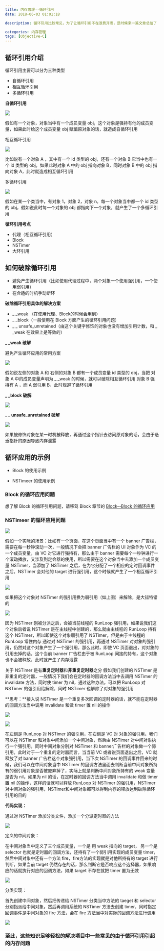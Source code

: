 ```yaml
---
title: 内存管理--循环引用
date: 2018-06-03 01:01:18

description: 循环引用比较常见，为了让循环引用不在浪费开发，是时候来一篇文章总结了

categories: 内存管理
tags: [Objective-C]
---
```


## 循环引用介绍

循环引用主要可以分为三种类型

* 自循环引用
* 相互循环引用
* 多循环引用

**自循环引用**

 ![](/img/自循环引用.png)
 
 假如有一个对象，对象当中有一个成员变量 obj，这个对象是强持有他的成员变量，如果此时给这个成员变量 obj 赋值原对象的话，就造成自循环引用
 
 相互循坏引用
  
 ![](/img/相互循坏引用.png)
 
 比如说有一个对象 A ，其中有一个 id 类型的 obj，还有一个对象 B 它当中也有一个 id 类型的 obj，如果此时对象 A 中的 obj 指向对象 B，同时对象 B 中的 obj 指向对象 A，此时就造成相互循坏引用
 
 多循环引用
 
  ![](/img/多循环引用.png)
  
  假如在某一个类当中，有对象 1，对象 2，对象 n，每一个对象当中都一个 id 类型的 obj，假如说此时每一个对象的 obj 都指向下一个对象，就产生了一个多循环引用
  
 **循环引用考点**
  
* 代理（相互循环引用）
* Block
* NSTimer
* 大环引用

## 如何破除循环引用

* 避免产生循环引用（比如使用代理过程中，两个对象一个使用强引用，一个使用弱引用）
* 在合适的时机手动断环

**破除循环引用具体的解决方案**

* _ _weak （在使用代理、Block的时候会用到）
* _ _block（一般使用在 Block 方面产生的循环引用问题）
* _ _ unsafe_unretained（由这个关键字修饰的对象也没有增加引用计数，和 _ _weak 在效果上是等效的）

**_ _weak 破解**

避免产生循环应用的常用方案

![](/img/避免产生循环应用的常用方案.png)

假如说左侧的对象 A 和 右侧的对象 B 都有一个成员变量 id 类型的 obj，当把 对象 A 中的成员变量声明为 _ _weak 的时候，就可以破除相互循环引用
对象 B 强持有 A ，而 A 弱引用 B，此时规避了循环引用

**_ _block 破解**

![](/img/__block破解.png)

**_ _ unsafe_unretained 破解**

![](/img/__unsafe_unretained破解.png)

如果被修饰对象在某一时机被释放，再通过这个指针去访问原对象的话，会由于悬垂指针的原因导致内存泄露

## 循环应用的示例

* Block 的使用示例

* NSTimeer 的使用示例

### Block 的循环应用问题

想了解 Block 的循环引用问题，请移驾 Block 章节的 [Block--Block 的循环应用]()

### NSTimeer 的循环应用问题

![](/img/NSTimeer的循环应用问题1.png)

假如一个实际的场景：比如有一个页面，在这个页面当中有一个 banner 广告栏，需要在每一秒钟滚动一次，一般情况下会把 banner 广告栏的 UI 对象作为 VC 的一个成员变量，由 VC 对它进行强持有，那么由于 banner 需要每个一秒钟进行一个滚动播放，又涉及到定会器的使用，所以需要在这个对象当中去添加一个成员变量 NSTimer，当添加了 NSTimer 之后，在为它分配了一个相应的定时回调事件之后，NSTimer 会对他的 target 进行强引用，这个时候就产生了一个相互循环引用

![](/img/NSTimeer的循环应用问题2.png)

如果把这个对象对 NSTimer 的强引用换为弱引用（如上图）来解除，是大错特错的

![](/img/NSTimeer的循环应用问题3.png)

因为 NSTimer 刚被分派之后，会被当前线程的 RunLoop 强引用，如果说我们这个对象后者说 NSTimer 是在主线程中创建的，那么就由主线程的 RunLoop 持有这个 NSTimer，所以即使这个对象弱引用了 NSTimer，但是由于主线程的 RunLoop 常住内存 通过对 NSTimer 的强引用，再通过 NSTimer 对对象的强引用，仍然对这个对象产生了一个强引用，那么此时，即使 VC 页面退出，对对象的引用去掉的话，这个当前 banner 广告栏由于被 RunLoop 间接的持有，这个对象也不会被释放，此时就产生了内存泄露

关于 NSTimer 是有**重复定时器**和**非重复定时器**之分
假如我们创建的 NSTimer 是非重复的定时器，一般情况下我们会在定时器的回调方法当中去调用 NSTimer 的 invalidate 方法，同时使 timer 为 nil，通过这种办法，可以把 RunLoop 对 NSTimer 的强引用给解除，同时 NSTimer 也解除了对对象的强引用

**思考：**接入说 NSTimer 是一个重复多次回调的定时器的话，就不能在定时器的回调方法当中调用 invalidate 和做 timer 置 nil 的操作

![](/img/NSTimeer的循环应用问题4.png)

![](/img/NSTimeer的循环应用问题5.png)

在左侧是 RunLoop 对 NSTimer 的强引用，在右侧是 VC 对 对象的强引用，我们可以在 NSTimer 和对象中间添加一个中间对象，然后由 NSTimer 对中间对象执行一个强引用，同时中间对象分别对 NSTimer 和 banner广告栏的对象做一个弱引用，此时对于一个重复的定时器而言，当当前 VC 或者说页面退出之后，VC 就释放了对 banner 广告栏这个对象强引用，当下次 NSTimer 的回调事件回来的时候，我们可以在中间对象当中 NSTimer 的回调方法里面去判断当前中间对象所持有的弱引用对象是否被废弃掉了，实际上就是判断中间对象所持有的 weak 变量是否为 nil，如果为 nil 的话，在定时器的回调方法当中调用 invalidate 和做 timer 置 nil 的操作，这样的话就可以释放 RunLoop 对 NSTimer 的强引用，NSTimer 对中间对象的强引用，NSTimer和中间对象都可以得到内存的释放达到破除循环引用的目的

**代码实现：**

通过对 NSTimer 添加分类文件，添加一个分派定时器的方法

![](/img/NSTimeer的循环应用问题6.png)

定义的中间对象：

在中间对象当中定义了三个成员变量，一个是 用 weak 指向的 target， 另一个是 selector 也就是定时器的回调方法，还持有了一个弱引用实现的成员变量 timer，然后中间对象中还有一个方法 fire，fire方法的实现就是对他所持有的 target 进行判断，如果当前 target 仍然存在的话，那么判断它是否响应这个选择器，如果响应的话就执行对应的回调方法，如果 target 不存在就把 timer 置为无效

![](/img/NSTimeer的循环应用问题7.png)

分类实现：

首先创建中间对象，然后把传递给 NSTimer 分类当中方法的 taeget 和 selector 分别指派给中间对象，然后再调用系统的 NSTimer 方法去创建 timer，同时指定回调事件是中间对象的 fire 方法，会在 fire 方法当中对实际的回调方法进行调用

![](/img/NSTimeer的循环应用问题8.png)


### 至此，这些知识足够轻松的解决项目中一些常见的由于循环引用引起的内存问题
